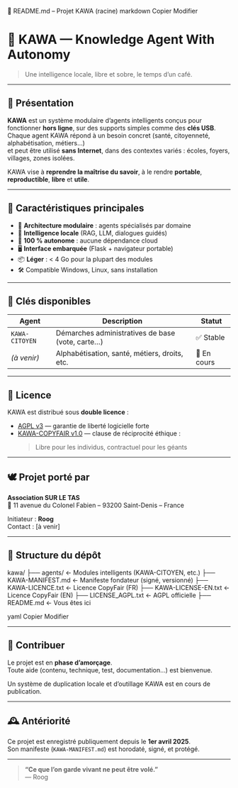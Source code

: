 📄 README.md 
– Projet KAWA (racine)
markdown
Copier
Modifier
# 🧠 KAWA — Knowledge Agent With Autonomy

> Une intelligence locale, libre et sobre, le temps d’un café.

---

## 🌱 Présentation

**KAWA** est un système modulaire d’agents intelligents conçus pour fonctionner **hors ligne**, sur des supports simples comme des **clés USB**.  
Chaque agent KAWA répond à un besoin concret (santé, citoyenneté, alphabétisation, métiers...)  
et peut être utilisé **sans Internet**, dans des contextes variés : écoles, foyers, villages, zones isolées.

KAWA vise à **reprendre la maîtrise du savoir**, à le rendre **portable**, **reproductible**, **libre** et **utile**.

---

## 🔧 Caractéristiques principales

- 🧩 **Architecture modulaire** : agents spécialisés par domaine
- 🧠 **Intelligence locale** (RAG, LLM, dialogues guidés)
- 🔌 **100 % autonome** : aucune dépendance cloud
- 🖥️ **Interface embarquée** (Flask + navigateur portable)
- 📦 **Léger** : < 4 Go pour la plupart des modules
- 🛠️ Compatible Windows, Linux, sans installation

---

## 🚀 Clés disponibles

| Agent           | Description                                     | Statut        |
|----------------|--------------------------------------------------|---------------|
| `KAWA-CITOYEN`  | Démarches administratives de base (vote, carte…) | ✅ Stable      |
| *(à venir)*     | Alphabétisation, santé, métiers, droits, etc.   | 🚧 En cours    |

---

## 🔐 Licence

KAWA est distribué sous **double licence** :

- [AGPL v3](LICENSE_AGPL.txt) — garantie de liberté logicielle forte  
- [KAWA-COPYFAIR v1.0](KAWA-LICENCE.txt) — clause de réciprocité éthique :
  > Libre pour les individus, contractuel pour les géants

---

## 🕊️ Projet porté par

**Association SUR LE TAS**  
📍 11 avenue du Colonel Fabien – 93200 Saint-Denis – France

Initiateur : **Roog**  
Contact : [à venir]

---

## 📁 Structure du dépôt

kawa/ ├── agents/ ← Modules intelligents (KAWA-CITOYEN, etc.) ├── KAWA-MANIFEST.md ← Manifeste fondateur (signé, versionné) ├── KAWA-LICENCE.txt ← Licence CopyFair (FR) ├── KAWA-LICENSE-EN.txt ← Licence CopyFair (EN) ├── LICENSE_AGPL.txt ← AGPL officielle ├── README.md ← Vous êtes ici

yaml
Copier
Modifier

---

## 🤝 Contribuer

Le projet est en **phase d’amorçage**.  
Toute aide (contenu, technique, test, documentation…) est bienvenue.

Un système de duplication locale et d’outillage KAWA est en cours de publication.

---

## 🕰️ Antériorité

Ce projet est enregistré publiquement depuis le **1er avril 2025**.  
Son manifeste (`KAWA-MANIFEST.md`) est horodaté, signé, et protégé.

---

> **“Ce que l’on garde vivant ne peut être volé.”**  
> — Roog
